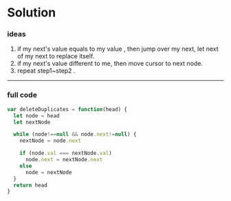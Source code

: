 # Solution

### ideas

1. if my next's value equals to my value , then jump over my next, let next of my next to replace itself.
2. if my next's value different to me, then move cursor to next node.
3. repeat step1~step2 .


---

### full code
```javascript
var deleteDuplicates = function(head) {
  let node = head
  let nextNode

  while (node!==null && node.next!=null) {
    nextNode = node.next

    if (node.val === nextNode.val)
      node.next = nextNode.next
    else
      node = nextNode
  }
  return head
}
```